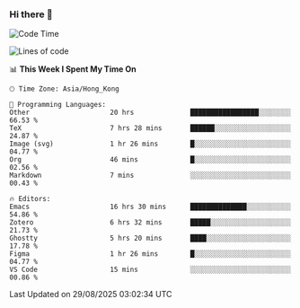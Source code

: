 ### Hi there 👋

<!--
**nicehiro/nicehiro** is a ✨ _special_ ✨ repository because its `README.md` (this file) appears on your GitHub profile.

Here are some ideas to get you started:

- 🔭 I’m currently working on ...
- 🌱 I’m currently learning ...
- 👯 I’m looking to collaborate on ...
- 🤔 I’m looking for help with ...
- 💬 Ask me about ...
- 📫 How to reach me: ...
- 😄 Pronouns: ...
- ⚡ Fun fact: ...
-->

<!--START_SECTION:waka-->
![Code Time](http://img.shields.io/badge/Code%20Time-954%20hrs%2025%20mins-blue)

![Lines of code](https://img.shields.io/badge/From%20Hello%20World%20I%27ve%20Written-1.9%20million%20lines%20of%20code-blue)

📊 **This Week I Spent My Time On** 

```text
🕑︎ Time Zone: Asia/Hong_Kong

💬 Programming Languages: 
Other                    20 hrs              █████████████████░░░░░░░░   66.53 % 
TeX                      7 hrs 28 mins       ██████░░░░░░░░░░░░░░░░░░░   24.87 % 
Image (svg)              1 hr 26 mins        █░░░░░░░░░░░░░░░░░░░░░░░░   04.77 % 
Org                      46 mins             █░░░░░░░░░░░░░░░░░░░░░░░░   02.56 % 
Markdown                 7 mins              ░░░░░░░░░░░░░░░░░░░░░░░░░   00.43 % 

🔥 Editors: 
Emacs                    16 hrs 30 mins      ██████████████░░░░░░░░░░░   54.86 % 
Zotero                   6 hrs 32 mins       █████░░░░░░░░░░░░░░░░░░░░   21.73 % 
Ghostty                  5 hrs 20 mins       ████░░░░░░░░░░░░░░░░░░░░░   17.78 % 
Figma                    1 hr 26 mins        █░░░░░░░░░░░░░░░░░░░░░░░░   04.77 % 
VS Code                  15 mins             ░░░░░░░░░░░░░░░░░░░░░░░░░   00.86 % 
```


 Last Updated on 29/08/2025 03:02:34 UTC
<!--END_SECTION:waka-->
